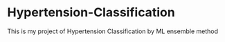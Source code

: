 # Hypertension-Classification
This is my project of Hypertension Classification by ML ensemble method
